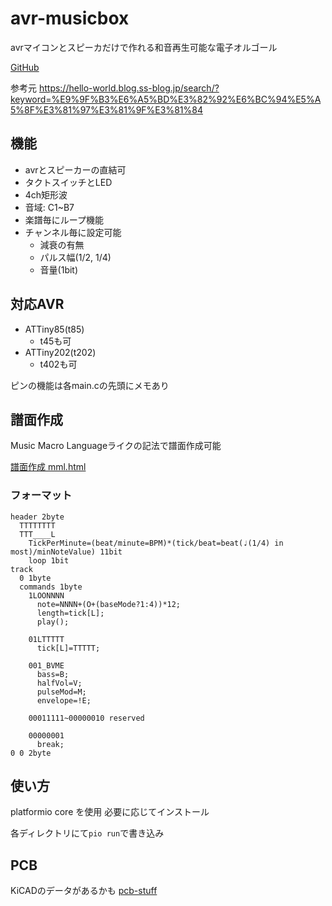 # avr-musicbox

avrマイコンとスピーカだけで作れる和音再生可能な電子オルゴール

[GitHub](https://github.com/mcbeeringi/avr-musicbox/)

参考元
<https://hello-world.blog.ss-blog.jp/search/?keyword=%E9%9F%B3%E6%A5%BD%E3%82%92%E6%BC%94%E5%A5%8F%E3%81%97%E3%81%9F%E3%81%84>

## 機能

- avrとスピーカーの直結可
- タクトスイッチとLED
- 4ch矩形波
- 音域: C1~B7
- 楽譜毎にループ機能
- チャンネル毎に設定可能
  - 減衰の有無
  - パルス幅(1/2, 1/4)
  - 音量(1bit)

## 対応AVR

- ATTiny85(t85)
  - t45も可
- ATTiny202(t202)
  - t402も可

ピンの機能は各main.cの先頭にメモあり

## 譜面作成

Music Macro Languageライクの記法で譜面作成可能

[譜面作成 mml.html](mml.html)

### フォーマット

```text
header 2byte
  TTTTTTTT
  TTT____L
    TickPerMinute=(beat/minute=BPM)*(tick/beat=beat(♩(1/4) in most)/minNoteValue) 11bit
    loop 1bit
track
  0 1byte
  commands 1byte
    1LOONNNN
      note=NNNN+(O+(baseMode?1:4))*12;
      length=tick[L];
      play();

    01LTTTTT
      tick[L]=TTTTT;

    001_BVME
      bass=B;
      halfVol=V;
      pulseMod=M;
      envelope=!E;

    00011111~00000010 reserved

    00000001
      break;
0 0 2byte
```

## 使い方

platformio core を使用
必要に応じてインストール

各ディレクトリにて`pio run`で書き込み

## PCB

KiCADのデータがあるかも
[pcb-stuff](https://github.com/mcbeeringi/pcb-stuff)
